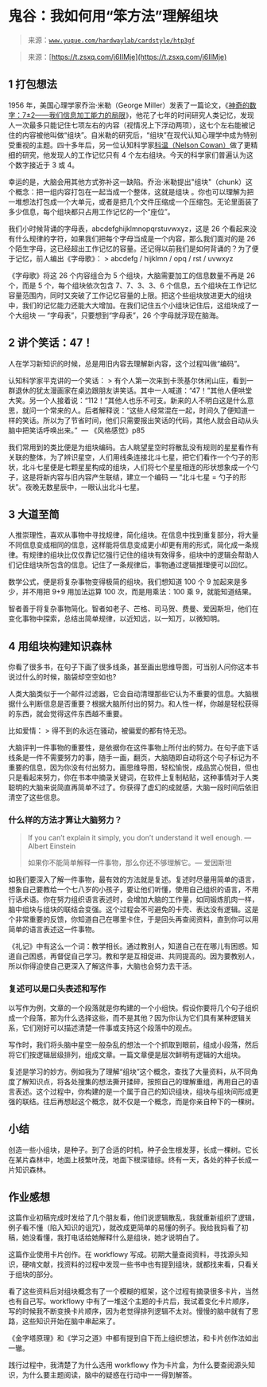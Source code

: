 # 鬼谷：我如何用“笨方法”理解组块

> 来源：[`www.yuque.com/hardwaylab/cardstyle/htp3gf`](https://www.yuque.com/hardwaylab/cardstyle/htp3gf)

> 来源：[https://t.zsxq.com/j6IIMje](https://t.zsxq.com/j6IIMje) 

## 1 打包想法

 

1956 年，美国心理学家乔治·米勒（George Miller）发表了一篇论文，《[神奇的数字：7±2——我们信息加工能力的局限](http://psychclassics.yorku.ca/Miller/)》，他花了七年的时间研究人类记忆，发现人一次最多只能记住七项左右的内容（视情况上下浮动两项），这七个左右能被记住的内容被他叫做“组块”。自米勒的研究后，“组块”在现代认知心理学中成为特别受重视的主题。四十多年后，另一位认知科学家[科温（Nelson Cowan）](https://doi.org/10.1017/S0140525X01003922.)做了更精细的研究，他发现人的工作记忆只有 4 个左右组块。今天的科学家们普遍认为这个数字接近于 3 或 4。 

幸运的是，大脑会用其他方式弥补这一缺陷。乔治·米勒提出"组块"（chunk）这个概念：把一组内容打包在一起当成一个整体，这就是组块 。你也可以理解为把一堆想法打包成一个大单元，或者是把几个文件压缩成一个压缩包。无论里面装了多少信息，每个组块都只占用工作记忆的一个“座位”。 

我们小时候背诵的字母表，abcdefghijklmnopqrstuvwxyz，这是 26 个看起来没有什么规律的字符，如果我们把每个字母当成是一个内容，那么我们面对的是 26 个陌生字母，这已经超出工作记忆的容量。还记得以前我们是如何背诵的？为了便于记忆，前人编出《字母歌》： > abcdefg / hijklmn / opq / rst / uvwxyz 

《字母歌》将这 26 个内容组合为 5 个组块，大脑需要加工的信息数量不再是 26 个，而是 5 个，每个组块依次包含 7、7、3、3、6 个信息，五个组块在工作记忆容量范围内，同时又突破了工作记忆容量的上限。把这个些组块放进更大的组块中，我们的记忆能力还能大大增加。在我们记住五个小组块记住后，这组块成了一个大组块 — “字母表”，只要想到“字母表”，26 个字母就浮现在脑海。 

## 2 讲个笑话：47！

 

人在学习新知识的时候，总是用旧内容去理解新内容，这个过程叫做“编码”。 

认知科学家平克讲的一个笑话： > 有个人第一次来到卡茨基尔休闲山庄，看到一群退休的犹太漫画家在桌边跟朋友讲笑话。其中一人喊道：“47！”其他人便哄堂大笑。另一个人接着说：“112！”其他人也乐不可支。新来的人不明白这是什么意思，就问一个常来的人。后者解释说：“这些人经常混在一起，时间久了便知道一样的笑话。所以为了节省时间，他们只需要报出笑话的代码，其他人就会自动从头脑中把笑话呼唤出来。”  — 《风格感觉》p85 

我们常用到的类比便是为组块编码。古人眺望星空时将散乱没有规则的星星看作有关联的整体，为了辨识星空，人们用线条连接北斗七星，把它们看作一个勺子的形状，北斗七星便是七颗星星构成的组块，人们将七个星星相连的形状想象成一个勺子，这是将新内容与旧内容产生联结，建立一个编码 — “北斗七星 = 勺子的形状”。夜晚无数星辰中，一眼认出北斗七星。 

## 3 大道至简

 

人推崇理性，喜欢从事物中寻找规律，简化组块。在信息中找到重复部分，将大量不同信息变成相同的信息，这样能将信息变成更小却更有用的形式，简化成一条规律。有规律的组块比仅仅靠记忆强行记住的组块有效得多，组块中的逻辑会帮助人们记住组块所包含的信息。记住了一条规律后，事物通过逻辑推理便可以回忆。 

数学公式，便是将复杂事物变得极简的组块。我们想知道 100 个 9 加起来是多少，并不用把 9+9 用加法运算 100 次，而是用乘法：100 乘 9，就能知道结果。 

智者善于将复杂事物简化。智者如老子、芒格、司马贺、费曼、爱因斯坦，他们在变化事物中探索，总结出简单规律，以近知远，以一知万，以微知明。 

## 4 用组块构建知识森林

 

你看了很多书，在句子下画了很多线条，甚至画出思维导图，可当别人问你这本书说过什么的时候，脑袋却空空如也? 

人类大脑类似于一个邮件过滤器，它会自动清理那些它认为不重要的信息。大脑根据什么判断信息是否重要？根据大脑所付出的努力。和人性一样，你越是轻松获得的东西，就会觉得这件东西越不重要。 

比如爱情： > 得不到的永远在骚动，被偏爱的都有恃无恐。 

大脑评判一件事物的重要性，是依据你在这件事物上所付出的努力。在句子底下话线条是一件不需要努力的事，随手一画，翻页，大脑随即自动将这个句子标记为不重要的信息，因为你没有付出努力。画思维导图，轻松愉悦，成品赏心悦目，但也只是看起来努力，你在书本中摘录关键词，在软件上复制粘贴，这种事情对于人类聪明的大脑来说简直再简单不过了。你获得了虚幻的成就感，大脑一段时间后依旧清空了这些信息。 

### 什么样的方法才算让大脑努力？

> If you can’t explain it simply, you don’t understand it well enough. — Albert Einstein 
> 
> 如果你不能简单解释一件事物，那么你还不够理解它。— 爱因斯坦 

如我们要深入了解一件事物，最有效的方法就是复述。复述时尽量用简单的语言，想象自己要教给一个七八岁的小孩子，要让他们听懂，使用自己组织的语言，不用行话术语。你在努力组织语言表述时，会增加大脑的工作量，如同锻炼肌肉一样，脑中组块与组块的联结会变强。这个过程会不可避免的卡壳、表达没有逻辑。这是个非常重要的反馈，你知道自己在哪里卡住，于是回头再查阅资料，直到你可以用简单的语言表述这一件事物。 

《礼记》中有这么一个词：教学相长。通过教别人，知道自己在在哪儿有困惑。知道自己困惑，再督促自己学习。教和学是互相促进、共同提高的。因为要教别人，所以你得迫使自己更深入了解这件事，大脑也会努力去干活。 

### 复述可以是口头表述和写作

 

以写作为例，文章的一个段落就是你构建的一个小组快。假设你要将几个句子组织成一个段落，那为什么选择这些，而不是其他？因为你认为它们具有某种逻辑关系，它们刚好可以描述清楚一件事或支持这个段落中的观点。 

写作时，我们将头脑中星空一般杂乱的想法一个个抓取到眼前，组成小段落，然后将它们按逻辑层级排列，组成文章。一篇文章便是层次鲜明有逻辑的大组块。 

复述是学习的妙方。例如我为了理解“组块”这个概念，查找了大量资料，从不同角度了解知识点，将各处搜集的想法撕开揉碎，按照自己的理解重组，再用自己的语言表述。这个过程中，你构建的是一个属于自己的知识组块，组块与组块间形成更强的联结。往后再想起这个概念，就不仅是一个概念，而是你亲自种下的一棵树。 

## 小结

 

创造一些小组块，是种子。到了合适的时机，种子会生根发芽，长成一棵树。它长在某片森林中，地面上枝繁叶茂，地面下根深错综。终有一天，各处的种子长成一片知识森林。 

## 作业感想

 

这篇作业初稿完成时发给了几个朋友看，他们说逻辑散乱，我就重新组织了逻辑，例子看不懂（陷入知识的诅咒），就改成更简单的易懂的例子。我给我妈看了初稿，她没看懂，我打电话给她解释什么是组块，她才说明白了。 

这篇作业使用卡片创作。在 workflowy 写成。初期大量查阅资料，寻找源头知识，硬啃文献，找资料的过程中发现一些书中也有提到组块，就都找来看，只看关于组块的部分。 

看了这些资料后对组块概念有了一个模糊的框架，这个过程有摘录很多卡片，当然也有自己写。workflowy 中有了一堆这个主题的卡片后，我试着变化卡片顺序，写的时候我不断变换卡片顺序，因为老觉得排列逻辑不太对。慢慢的脑中就有了思路，这些知识开始在脑中串起来了。 

《金字塔原理》和《学习之道》中都有提到自下而上组织想法，和卡片创作法如出一辙。 

践行过程中，我清楚了为什么选用 workflowy 作为卡片盒，为什么要查阅源头知识，为什么要主题阅读，脑中的疑惑在行动中一一得到解答。